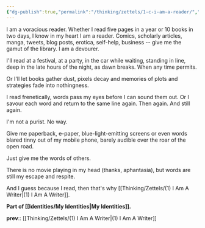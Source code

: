 ```yaml
---
{"dg-publish":true,"permalink":"/thinking/zettels/1-c-i-am-a-reader/","noteIcon":"","created":"2025-02-18T08:29","updated":"2025-04-17T14:27"}
---
```


I am a voracious reader. Whether I read five pages in a year or 10 books in two days, I know in my heart I am a reader. Comics, scholarly articles, manga, tweets, blog posts, erotica, self-help, business -- give me the gamut of the library. I am a devourer. 

I'll read at a festival, at a party, in the car while waiting, standing in line, deep in the late hours of the night, as dawn breaks. When any time permits. 

Or I'll let books gather dust, pixels decay and memories of plots and strategies fade into nothingness. 

I read frenetically, words pass my eyes before I can sound them out. Or I savour each word and return to the same line again. Then again. And still again. 

I'm not a purist. No way. 

Give me paperback, e-paper, blue-light-emitting screens or even words blared tinny out of my mobile phone, barely audible over the roar of the open road. 

Just give me the words of others.

There is no movie playing in my head (thanks, aphantasia), but words are still my escape and respite. 

And I guess because I read, then that's why [[Thinking/Zettels/(1) I Am A Writer\|(1) I Am A Writer]]. 

**Part of [[Identities/My Identities\|My Identities]].**

**prev**:: [[Thinking/Zettels/(1) I Am A Writer\|(1) I Am A Writer]]